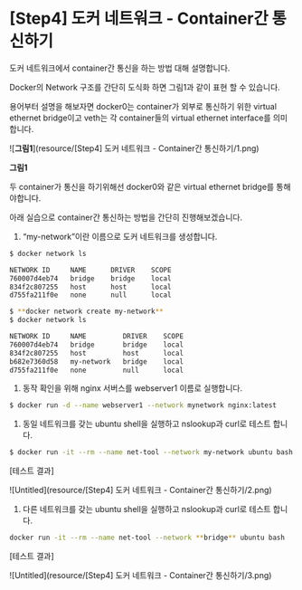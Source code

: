 # [Step4] 도커 네트워크 - Container간 통신하기

도커 네트워크에서 container간 통신을 하는 방법 대해 설명합니다.

Docker의 Network 구조를 간단히 도식화 하면 그림1과 같이 표현 할 수 있습니다. 

용어부터 설명을 해보자면 docker0는 container가 외부로 통신하기 위한 virtual ethernet bridge이고 veth는 각 container들의 virtual ethernet interface를 의미합니다. 

 

![**그림1**](resource/[Step4] 도커 네트워크 - Container간 통신하기/1.png)

**그림1**

두 container가 통신을 하기위해선 docker0와 같은 virtual ethernet bridge를 통해야합니다.

아래 실습으로 container간 통신하는 방법을 간단히 진행해보겠습니다.

1. “my-network”이란 이름으로 도커 네트워크를 생성합니다.

```bash
$ docker network ls

NETWORK ID     NAME      DRIVER    SCOPE
760007d4eb74   bridge    bridge    local
834f2c807255   host      host      local
d755fa211f0e   none      null      local

$ **docker network create my-network**
$ docker network ls

NETWORK ID     NAME         DRIVER    SCOPE
760007d4eb74   bridge       bridge    local
834f2c807255   host         host      local
b682e7360d58   my-network   bridge    local
d755fa211f0e   none         null      local
```

1. 동작 확인을 위해 nginx 서버스를 webserver1 이름로 실행합니다.

```bash
$ docker run -d --name webserver1 --network mynetwork nginx:latest
```

1. 동일 네트워크를 갖는 ubuntu shell을 실행하고 nslookup과 curl로 테스트 합니다.  

```bash
$ docker run -it --rm --name net-tool --network my-network ubuntu bash
```

[테스트 결과]

![Untitled](resource/[Step4] 도커 네트워크 - Container간 통신하기/2.png)

1. 다른 네트워크를 갖는 ubuntu shell을 실행하고 nslookup과 curl로 테스트 합니다.  

```bash
docker run -it --rm --name net-tool --network **bridge** ubuntu bash
```

[테스트 결과]

![Untitled](resource/[Step4] 도커 네트워크 - Container간 통신하기/3.png)